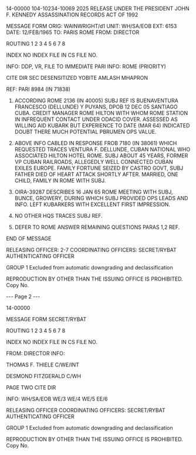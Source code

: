 14-00000
104-10234-10069
2025 RELEASE UNDER THE PRESIDENT JOHN F. KENNEDY ASSASSINATION RECORDS ACT OF 1992

MESSAGE FORM
ORIG: WAINWRIGHT/d1
UNIT: WH/SA/EOB
EXT: 6153
DATE: 12/FEB/1965
TO: PARIS ROME
FROM: DIRECTOR

ROUTING
1
2
3
4
5
6
7
8

INDEX
NO INDEX
FILE IN CS FILE NO.

INFO: DDP, VR, FILE
TO IMMEDIATE PARI
INFO: ROME (PRIORITY)

CITE DIR
SEC
DESENSITIZED
YOBITE AMLASH MHAPRON

REF: PARI 8984 (IN 71838)

1. ACCORDING ROME 2136 (IN 40005) SUBJ REF IS BUENAVENTURA FRANCESCO (DELLUNDE) Y PUYANS, DPOB 12 DEC 05 SANTIAGO CUBA. CREDIT MANAGER ROME HILTON WITH WHOM ROME STATION IN INFREQUENT CONTACT UNDER ODACID COVER. ASSESSED AS WILLING AID KUBARK BUT EXPERIENCE TO DATE (MAR 64) INDICATED DOUBT THERE MUCH POTENTIAL PBRUMEN OPS VALUE.

2. ABOVE INFO CABLED IN RESPONSE FROB 7180 (IN 38061) WHICH REQUESTED TRACES VENTURA F. DELLUNDE, CUBAN NATIONAL WHO ASSOCIATED HILTON HOTEL ROME. SUBJ ABOUT 45 YEARS, FORMER VP CUBAN RAILROADS, ALLEGEDLY WELL CONNECTED CUBAN EXILES EUROPE. FAMILY FORTUNE SEIZED BY CASTRO GOVT, SUBJ FATHER DIED OF HEART ATTACK SHORTLY AFTER. MARRIED, ONE CHILD, FAMILY IN ROME WITH SUBJ.

3. OIRA-39287 DESCRIBES 16 JAN 65 ROME MEETING WITH SUBJ, BUNCE, GROWERY, DURING WHICH SUBJ PROVIDED OPS LEADS AND INFO. LEFT KUBARKERS WITH EXCELLENT FIRST IMPRESSION.

4. NO OTHER HQS TRACES SUBJ REF.

5. DEFER TO ROME ANSWER REMAINING QUESTIONS PARAS 1,2 REF.

END OF MESSAGE

RELEASING OFFICER: 2-7
COORDINATING OFFICERS: SECRET/RYBAT
AUTHENTICATING OFFICER

GROUP 1
Excluded from automatic downgrading and declassification

REPRODUCTION BY OTHER THAN THE ISSUING OFFICE IS PROHIBITED. Copy No.

--- Page 2 ---

14-00000

MESSAGE FORM
SECRET/RYBAT

ROUTING
1
2
3
4
5
6
7
8

INDEX
NO INDEX
FILE IN CS FILE NO.

FROM: DIRECTOR
INFO:

THOMAS F. THIELE
C/WE/INT

DESMOND FITZGERALD
C/WH

PAGE TWO
CITE DIR

INFO:
WH/SA/EOB
WE/3
WE/4
WE/5
EE/6

RELEASING OFFICER
COORDINATING OFFICERS: SECRET/RYBAT
AUTHENTICATING OFFICER

GROUP 1
Excluded from automatic downgrading and declassification

REPRODUCTION BY OTHER THAN THE ISSUING OFFICE IS PROHIBITED. Copy No.
